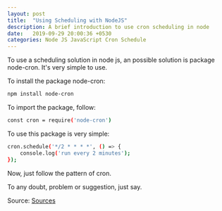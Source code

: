 ```yaml
---
layout: post
title:  "Using Scheduling with NodeJS"
description: A brief introduction to use cron scheduling in node
date:   2019-09-29 20:00:36 +0530
categories: Node JS JavaScript Cron Schedule
---
```

To use a scheduling solution in node js, an possible solution is package node-cron. It's very simple to use.

To install the package node-cron:
```sh
npm install node-cron
```

To import the package, follow:
```sh
const cron = require('node-cron')
```

To use this package is very simple:
```sh
cron.schedule('*/2 * * * *', () => {
    console.log('run every 2 minutes');
});
```

Now, just follow the pattern of cron.

To any doubt, problem or suggestion, just say.

Source: [Sources](https://github.com/fagnercandido/node-scheduling)
